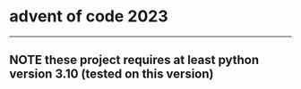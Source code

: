 # advent of code 2023
---
**NOTE**
these project requires at least python version 3.10 (tested on this version)
---